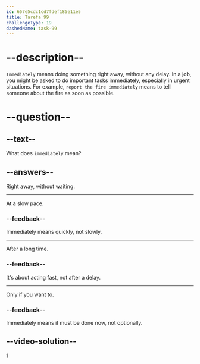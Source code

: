 ```yaml
---
id: 657e5cdc1cd7fdef185e11e5
title: Tarefa 99
challengeType: 19
dashedName: task-99
---
```


# --description--

`Immediately` means doing something right away, without any delay. In a job, you might be asked to do important tasks immediately, especially in urgent situations. For example, `report the fire immediately` means to tell someone about the fire as soon as possible.

# --question--

## --text--

What does `immediately` mean?

## --answers--

Right away, without waiting.

---

At a slow pace.

### --feedback--

Immediately means quickly, not slowly.

---

After a long time.

### --feedback--

It's about acting fast, not after a delay.

---

Only if you want to.

### --feedback--

Immediately means it must be done now, not optionally.

## --video-solution--

1
